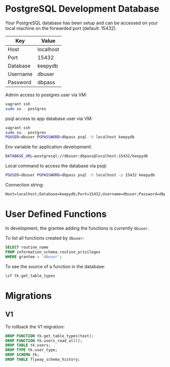 # PostgreSQL Development Database  

Your PostgreSQL database has been setup and can be accessed on your local machine on the forwarded port (default: 15432).  

Key|Value
--|--
Host|localhost
Port|15432
Database|keepydb
Username|dbuser
Password|dbpass

Admin access to postgres user via VM:

```bash
vagrant ssh
sudo su - postgres
```

psql access to app database user via VM:

```bash
vagrant ssh
sudo su - postgres
PGUSER=dbuser PGPASSWORD=dbpass psql -h localhost keepydb
```

Env variable for application development:

```bash
DATABASE_URL=postgresql://dbuser:dbpass@localhost:15432/keepydb
```

Local command to access the database via psql:

```bash
PGUSER=dbuser PGPASSWORD=dbpass psql -h localhost -p 15432 keepydb
```

Connection string:

```
Host=localhost;Database=keepydb;Port=15432;Username=dbuser;Password=dbpass
```

# User Defined Functions  

In development, the grantee adding the functions is currently `dbuser`.  

To list all functions created by `dbuser`:  

```sql
SELECT routine_name
FROM information_schema.routine_privileges
WHERE grantee = 'dbuser';
```

To see the source of a function in the database:  

```psql
\sf tk.get_table_types
```

# Migrations  

## V1  

To rollback the V1 migration:  

```sql
DROP FUNCTION tk.get_table_types(text);
DROP FUNCTION tk.users_read_all();
DROP TABLE tk.users;
DROP TYPE tk.user_type;
DROP SCHEMA tk;
DROP TABLE flyway_schema_history;
```
